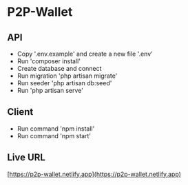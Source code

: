# P2P-Wallet

## API
<ul>
     <li>Copy '.env.example' and create a new file '.env'</li>
     <li>Run 'composer install'</li>
     <li>Create database and connect</li>
     <li>Run migration 'php artisan migrate'</li>
     <li>Run seeder 'php artisan db:seed'</li>
     <li>Run 'php artisan serve'</li>
</ul>

## Client
<ul>
     <li>Run command 'npm install'</li>
     <li>Run command 'npm start'</li>
</ul>

## Live URL
[https://p2p-wallet.netlify.app](https://p2p-wallet.netlify.app)
